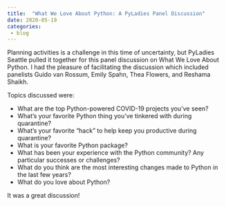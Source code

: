 ```yaml
---
title:  "What We Love About Python: A PyLadies Panel Discussion"
date: 2020-05-19
categories: 
 - blog
---
```


Planning activities is a challenge in this time of uncertainty, but PyLadies Seattle pulled it together for this panel discussion on What We Love About Python. I had the pleasure of facilitating the discussion which included panelists Guido van Rossum, Emily Spahn, Thea Flowers, and Reshama Shaikh. 

Topics discussed were:

* What are the top Python-powered COVID-19 projects you’ve seen?
* What’s your favorite Python thing you’ve tinkered with during quarantine?
* What’s your favorite “hack” to help keep you productive during quarantine?
* What is your favorite Python package?
* What has been your experience with the Python community? Any particular successes or challenges?
* What do you think are the most interesting changes made to Python in the last few years?
* What do you love about Python?

It was a great discussion!